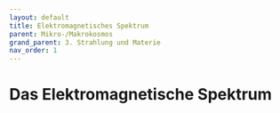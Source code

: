 ```yaml
---
layout: default
title: Elektromagnetisches Spektrum
parent: Mikro-/Makrokosmos
grand_parent: 3. Strahlung und Materie
nav_order: 1
---
```


# Das Elektromagnetische Spektrum
